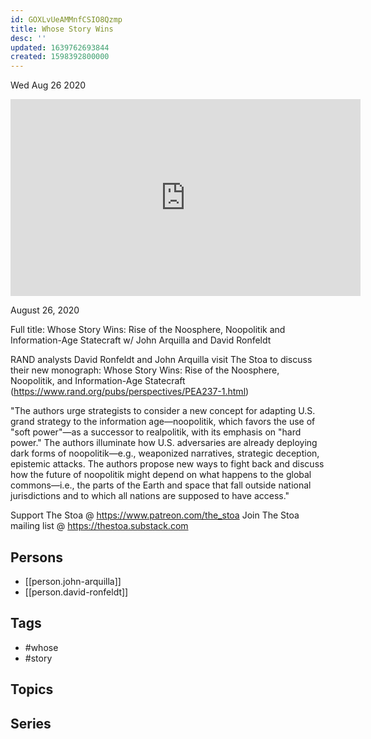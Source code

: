 ```yaml
---
id: GOXLvUeAMMnfCSIO8Qzmp
title: Whose Story Wins
desc: ''
updated: 1639762693844
created: 1598392800000
---
```





Wed Aug 26 2020

<iframe width="560" height="315" src="https://www.youtube.com/embed/CHl3gIslMVQ" title="Whose Story Wins w/ John Arquilla and David Ronfeldt" frameborder="0" allow="accelerometer; autoplay; clipboard-write; encrypted-media; gyroscope; picture-in-picture" allowfullscreen ></iframe>

August 26, 2020

Full title: Whose Story Wins: Rise of the Noosphere, Noopolitik and Information-Age Statecraft w/ John Arquilla and David Ronfeldt 

RAND analysts David Ronfeldt and John Arquilla visit The Stoa to discuss their new monograph: Whose Story Wins: Rise of the Noosphere, Noopolitik, and Information-Age Statecraft (https://www.rand.org/pubs/perspectives/PEA237-1.html)

"The authors urge strategists to consider a new concept for adapting U.S. grand strategy to the information age—noopolitik, which favors the use of "soft power"—as a successor to realpolitik, with its emphasis on "hard power." The authors illuminate how U.S. adversaries are already deploying dark forms of noopolitik—e.g., weaponized narratives, strategic deception, epistemic attacks. The authors propose new ways to fight back and discuss how the future of noopolitik might depend on what happens to the global commons—i.e., the parts of the Earth and space that fall outside national jurisdictions and to which all nations are supposed to have access."

Support The Stoa @ https://www.patreon.com/the_stoa
Join The Stoa mailing list @ https://thestoa.substack.com

## Persons

- [[person.john-arquilla]]
- [[person.david-ronfeldt]]

## Tags

- #whose
- #story

## Topics



## Series



